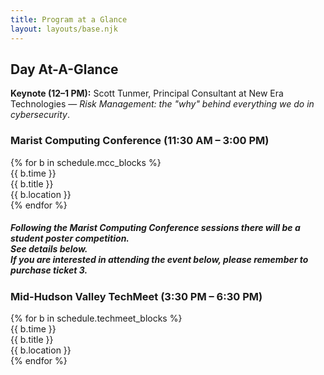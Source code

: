 ```yaml
---
title: Program at a Glance
layout: layouts/base.njk
---
```


<h2>Day At-A-Glance</h2>
<p><strong>Keynote (12–1 PM):</strong> Scott Tunmer, Principal Consultant at New Era Technologies — <em>Risk Management: the "why" behind everything we do in cybersecurity</em>.</p>

<h3>Marist Computing Conference (11:30 AM – 3:00 PM)</h3>
<div class="schedule">
  {% for b in schedule.mcc_blocks %}
    <div class="schedule-item">
      <div class="time">{{ b.time }}</div>
      <div class="title">{{ b.title }}</div>
      <div class="location">{{ b.location }}</div>
    </div>
  {% endfor %}
</div>

<p>
<h5>Following the Marist Computing Conference sessions there will be a student poster competition.<br> 
See details below.<br>
If you are interested in attending the event below, please remember to purchase ticket 3.</h5>
<h3>Mid-Hudson Valley TechMeet (3:30 PM – 6:30 PM)</h3>
</p>

<div class="schedule">
  {% for b in schedule.techmeet_blocks %}
    <div class="schedule-item">
      <div class="time">{{ b.time }}</div>
      <div class="title">{{ b.title }}</div>
      <div class="location">{{ b.location }}</div>
    </div>
  {% endfor %}
</div>